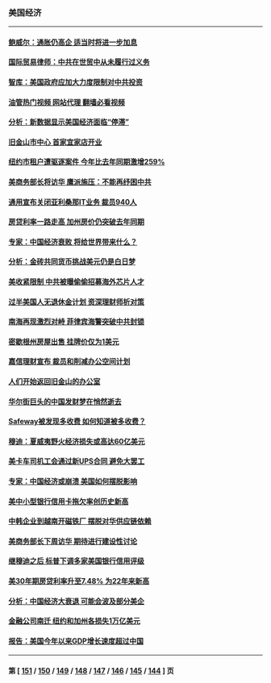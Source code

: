 ### 美国经济
---
#### [鲍威尔：通胀仍高企 适当时将进一步加息](../../pages/ncid1078158/n14061263.md?08260445) 
#### [国际贸易律师：中共在世贸中从未履行过义务](../../pages/ncid1078158/n14060603.md?08260445) 
#### [智库：美国政府应加大力度限制对中共投资](../../pages/ncid1078158/n14057588.md?08260445) 
#### [油管热门视频 网站代理 翻墙必看视频](http://138.2.39.72:81/youtube.html?epic-marker?08260445)
#### [分析：新数据显示美国经济面临“停滞”](../../pages/ncid1078158/n14061104.md?08260445) 
#### [旧金山市中心 首家宜家店开业](../../pages/ncid1078158/n14060983.md?08260445) 
#### [纽约市租户遭驱逐案件 今年比去年同期激增259%](../../pages/ncid1078158/n14060851.md?08260445) 
#### [美商务部长将访华 鹰派施压：不能再纾困中共](../../pages/ncid1078158/n14060716.md?08260445) 
#### [通用宣布关闭亚利桑那IT业务 裁员940人](../../pages/ncid1078158/n14060697.md?08260445) 
#### [房贷利率一路走高 加州房价仍突破去年同期](../../pages/ncid1078158/n14060630.md?08260445) 
#### [专家：中国经济衰败 将给世界带来什么？](../../pages/ncid1078158/n14059746.md?08260445) 
#### [分析：金砖共同货币挑战美元仍是白日梦](../../pages/ncid1078158/n14060563.md?08260445) 
#### [美收紧限制 中共被曝偷偷招募海外芯片人才](../../pages/ncid1078158/n14060258.md?08260445) 
#### [过半美国人无退休金计划 资深理财师析对策](../../pages/ncid1078158/n14060069.md?08260445) 
#### [南海再现激烈对峙 菲律宾海警突破中共封锁](../../pages/ncid1078158/n14059541.md?08260445) 
#### [密歇根州房屋出售 挂牌价仅为1美元](../../pages/ncid1078158/n14059434.md?08260445) 
#### [嘉信理财宣布 裁员和削减办公空间计划](../../pages/ncid1078158/n14059432.md?08260445) 
#### [人们开始返回旧金山的办公室](../../pages/ncid1078158/n14059419.md?08260445) 
#### [华尔街巨头的中国发财梦在悄然逝去](../../pages/ncid1078158/n14059247.md?08260445) 
#### [Safeway被发现多收费 如何知道被多收费？](../../pages/ncid1078158/n14059404.md?08260445) 
#### [穆迪：夏威夷野火经济损失或高达60亿美元](../../pages/ncid1078158/n14059384.md?08260445) 
#### [美卡车司机工会通过新UPS合同 避免大罢工](../../pages/ncid1078158/n14059160.md?08260445) 
#### [专家：中国经济或崩溃 美国如何摆脱影响](../../pages/ncid1078158/n14059150.md?08260445) 
#### [美中小型银行信用卡拖欠率创历史新高](../../pages/ncid1078158/n14059138.md?08260445) 
#### [中韩企业到越南开磁铁厂 摆脱对华供应链依赖](../../pages/ncid1078158/n14059037.md?08260445) 
#### [美商务部长下周访华 期待进行建设性讨论](../../pages/ncid1078158/n14058858.md?08260445) 
#### [继穆迪之后 标普下调多家美国银行信用评级](../../pages/ncid1078158/n14058728.md?08260445) 
#### [美30年期房贷利率升至7.48% 为22年来新高](../../pages/ncid1078158/n14058599.md?08260445) 
#### [分析：中国经济大衰退 可能会波及部分美企](../../pages/ncid1078158/n14058420.md?08260445) 
#### [金融公司南迁 纽约和加州各损失1万亿美元](../../pages/ncid1078158/n14058345.md?08260445) 
#### [报告：美国今年以来GDP增长速度超过中国](../../pages/ncid1078158/n14058394.md?08260445) 

---
#### 第 [ [151](./151.md?08260445) / [150](./150.md?08260445) / [149](./149.md?08260445) / [148](./148.md?08260445) / [147](./147.md?08260445) / [146](./146.md?08260445) / [145](./145.md?08260445) / [144](./144.md?08260445) ] 页
